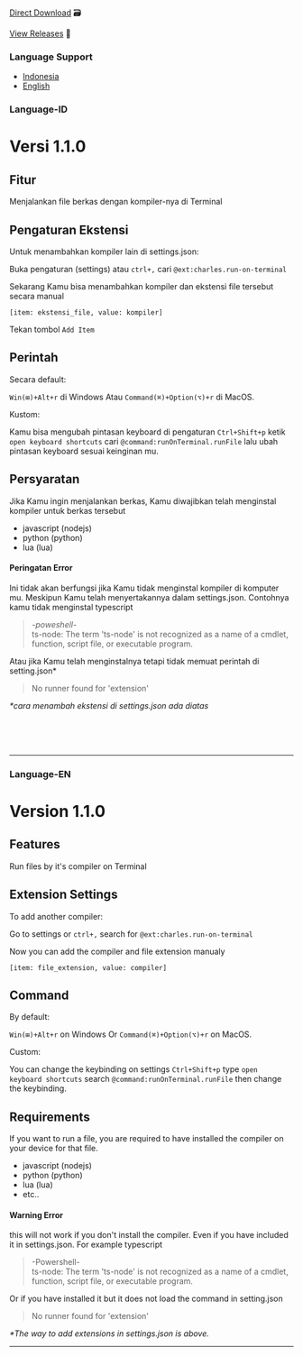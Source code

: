 [Direct Download](https://github.com/VinnNervin/vscode-run-on-terminal/releases/download/v1.1.0/run-on-terminal-1.1.0.vsix) 🗃️

[View Releases](https://github.com/VinnNervin/vscode-run-on-terminal/releases) 🚀

### Language Support
- [Indonesia](#language-id)
- [English](#language-en)

### Language-ID

# Versi 1.1.0

## Fitur

Menjalankan file berkas dengan kompiler-nya di Terminal

## Pengaturan Ekstensi
Untuk menambahkan kompiler lain di settings.json:

Buka pengaturan (settings) atau `ctrl+,` cari `@ext:charles.run-on-terminal`

Sekarang Kamu bisa menambahkan kompiler dan ekstensi file tersebut  secara manual

`[item: ekstensi_file, value: kompiler]`

Tekan tombol `Add Item`

## Perintah

Secara default:

`Win(⊞)+Alt+r` di Windows Atau `Command(⌘)+Option(⌥)+r` di MacOS.

Kustom:

Kamu bisa mengubah pintasan keyboard di pengaturan `Ctrl+Shift+p` ketik `open keyboard shortcuts` cari `@command:runOnTerminal.runFile` lalu ubah pintasan keyboard sesuai keinginan mu.

## Persyaratan

Jika Kamu ingin menjalankan berkas, Kamu diwajibkan telah menginstal kompiler untuk berkas tersebut
* javascript (nodejs)
* python (python)
* lua (lua)

#### Peringatan  Error
Ini tidak akan berfungsi jika Kamu tidak menginstal kompiler di komputer mu. Meskipun Kamu telah menyertakannya dalam settings.json. Contohnya kamu tidak menginstal typescript
> _-poweshell-_<br>
> ts-node: The term 'ts-node' is not recognized as a name of a cmdlet, function, script file, or executable program.

Atau jika Kamu telah menginstalnya tetapi tidak memuat perintah di setting.json*
> No runner found for 'extension'

_*cara menambah ekstensi di settings.json ada diatas_

<br>
<br>
<br>


___
### Language-EN

# Version 1.1.0

## Features

Run files by it's compiler on Terminal

## Extension Settings 
To add another compiler:

Go to settings or `ctrl+,` search for `@ext:charles.run-on-terminal`


Now you can add the compiler and file extension manualy 

`[item: file_extension, value: compiler]`

## Command

By default:

`Win(⊞)+Alt+r` on Windows Or `Command(⌘)+Option(⌥)+r` on MacOS. 

Custom:

You can change the keybinding on settings `Ctrl+Shift+p` type `open keyboard shortcuts` search `@command:runOnTerminal.runFile` then change the keybinding.


## Requirements

If you want to run a file, you are required to have installed the compiler on your device for that file.

<ul>
   <li>javascript (nodejs) </li>
   <li>python (python)</li>
   <li>lua (lua)</li>
   <li>etc..</li>
</ul>

#### Warning Error 
this will not work if you don't install the compiler. Even if you have included it in settings.json. For example typescript
> -Powershell-<br>
> ts-node: The term 'ts-node' is not recognized as a name of a cmdlet, function, script file, or executable program.

Or if you have installed it but it does not load the command in setting.json
> No runner found for 'extension'

_*The way to add extensions in settings.json is above._








---
